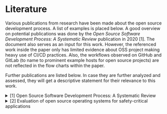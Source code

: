 # Literature

Various publications from research have been made about the open source development process. A list of examples is placed below. A good overview on potential publications was done by the *Open Source Software Development Process: A Systematic Review* publication in 2020 [1]. The document also serves as an input for this work. However, the referenced work inside the paper only has limited evidence about OSS project making heavy use of CI/CD practices. Also, the workflows observed on GitHub and GitLab (to name to prominent example hosts for open source projects) are not reflected in the flow charts within the paper.

Further publications are listed below. In case they are further analyzed and assessed,
they will get a descriptive statement for their relevance to this work.

<details>
  <summary>[1] Open Source Software Development Process: A Systematic Review </summary>
  
  Link: [arXiv:2008.05015](https://arxiv.org/abs/2008.05015)
  
  **Abstract**
  Open Source Software (OSS) has been recognized by the software development community as an effective way to deliver software. Unlike traditional software development, OSS development is driven by collaboration among developers spread geographically and motivated by common goals and interests. Besides this fact, it is recognized by OSS community the need of understand OSS development process and its activities. Our goal is to investigate the state-of-art about OSS process through conducting a systematic literature review providing an overview of how the OSS community has been investigating OSS process over past years identifying and summarizing OSS process activities and their characteristics as well as translating OSS process in a macro process through BPMN notation. As a result, we systematically analyzed 33 studies presenting an overview of the state-of-art of researches regarding OSS process, a generalized OSS development macro process represented by BPMN notation with a detailed description of each OSS process activity and roles in OSS environment. We conclude that OSS process can be in practice further investigated by researchers. In addition, the presented OSS process can be used as a guide for OSS projects and being adapted according to each OSS project reality. It provides insights to managers and developers who want to improve their development process even in OSS and traditional environments. Finally, recommendations for OSS community regarding OSS process activities are provided. 

</details>


<details>
  <summary>[2] Evaluation of open source operating
systems for safety-critical applications </summary>
  
  Link: [Chalmers Master Thesis](https://odr.chalmers.se/server/api/core/bitstreams/3c83d9c5-e4ea-4ecc-b43a-7035a756ce1f/content)
  
  **Abstract**
  Today many embedded applications will have to handle multitasking with real-time time constraints and the solution for handling multitasking is to use a real-time operating system for scheduling and managing the real-time tasks. There are many different open source real-time operating systems available and the use of open source software for safety-critical applications is considered highly interesting by industries such as medical, aerospace and automotive as it enables a shorter time to market and lower development costs. If one would like to use open source software in a safety-critical context one would have to provide evidence that the software being used fulfills the requirement put forth by the industry specific standard for functional safety, such as the ISO 26262 standard for the automotive industry. However, the standards for functional safety do not provide a clear method for how one would go about certifying open source software. Therefore, in this thesis we present identified important characteristics that can be used for comparing the suitability of open source based real-time operating systems for use in safety-critical applications together with a proposed outline for a methodology that can be used for certifying an open source real-time operating system. A case study has been done where we compared two open source operating systems for small microcontrollers with the previously mentioned characteristics in order to see which of the two is most suitable for use in safety-critical applications. The most suitable candidate is then assessed in order to see to what degree it can adhere with the requirements put forth in the widely used functional safety standards IEC 61508 and ISO 26262.